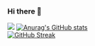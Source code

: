 ### Hi there 👋

<!--
**NohaPepeep/NohaPepeep** is a ✨ _special_ ✨ repository because its `README.md` (this file) appears on your GitHub profile.

Here are some ideas to get you started:

- 🔭 I’m currently working on ...
- 🌱 I’m currently learning ...
- 👯 I’m looking to collaborate on ...
- 🤔 I’m looking for help with ...
- 💬 Ask me about ...
- 📫 How to reach me: ...
- 😄 Pronouns: ...
- ⚡ Fun fact: ...
-->

<script type="text/javascript" src="https://platform.linkedin.com/badges/js/profile.js" async defer></script>
![](https://komarev.com/ghpvc/?username=nohapepeep)
[![Anurag's GitHub stats](https://github-readme-stats.vercel.app/api?username=nohapepeep&theme=buefy-dark)](https://github.com/NohaPepeep/github-readme-stats)
<br>
[![GitHub Streak](https://github-readme-streak-stats.herokuapp.com/?user=nohapepeep&theme=buefy-dark)](https://github.com/DenverCoder1/github-readme-streak-stats)
